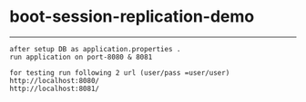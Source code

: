 # boot-session-replication-demo
--------------------------------------
    after setup DB as application.properties .
    run application on port-8080 & 8081
    
    for testing run following 2 url (user/pass =user/user)
    http://localhost:8080/
    http://localhost:8081/

